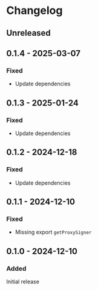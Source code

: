 # Changelog

## Unreleased

## 0.1.4 - 2025-03-07

### Fixed

- Update dependencies

## 0.1.3 - 2025-01-24

### Fixed

- Update dependencies

## 0.1.2 - 2024-12-18

### Fixed

- Update dependencies

## 0.1.1 - 2024-12-10

### Fixed

- Missing export `getProxySigner`

## 0.1.0 - 2024-12-10

### Added

Initial release
